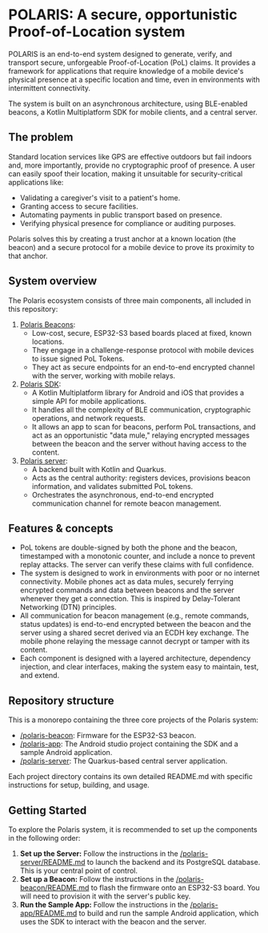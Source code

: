 # POLARIS: A secure, opportunistic Proof-of-Location system
POLARIS is an end-to-end system designed to generate, verify, and transport  secure, unforgeable Proof-of-Location (PoL) claims. It provides a framework for applications that require knowledge of a  mobile device's physical presence at a specific location and time, even  in environments with intermittent connectivity.

The system is built on an asynchronous architecture,  using BLE-enabled beacons, a Kotlin Multiplatform SDK for mobile  clients, and a central server.

## The problem

Standard location services like GPS are effective outdoors but fail indoors and, more importantly, provide no cryptographic proof of presence. A user  can easily spoof their location, making it unsuitable for  security-critical applications like:

- Validating a caregiver's visit to a patient's home.
- Granting access to secure facilities.
- Automating payments in public transport based on presence.
- Verifying physical presence for compliance or auditing purposes.

Polaris solves this by creating a trust anchor at a known location (the beacon) and a secure protocol for a mobile device to prove its proximity to that anchor.

## System overview

The Polaris ecosystem consists of three main components, all included in this repository:

1. [Polaris Beacons](polaris-beacon):
   - Low-cost, secure, ESP32-S3 based boards placed at fixed, known locations.
   - They engage in a challenge-response protocol with mobile devices to issue signed PoL Tokens.
   - They act as secure endpoints for an end-to-end encrypted channel with the server, working with mobile relays.
2. [Polaris SDK](polaris-app/polaris-sdk):
   - A Kotlin Multiplatform library for Android and iOS that provides a simple API for mobile applications.
   - It handles all the complexity of BLE communication, cryptographic operations, and network requests.
   - It allows an app to scan for beacons, perform PoL transactions, and act as an opportunistic "data mule," relaying encrypted messages between the  beacon and the server without having access to the content.
3. [Polaris server](polaris-server):
   - A backend built with Kotlin and Quarkus.
   - Acts as the central authority: registers devices, provisions beacon information, and validates submitted PoL tokens.
   - Orchestrates the asynchronous, end-to-end encrypted communication channel for remote beacon management.

## Features & concepts

- PoL tokens are double-signed by both the phone and the beacon,  timestamped with a monotonic counter, and include a nonce to prevent  replay attacks. The server can verify these claims with full confidence.
-  The system is designed to work in environments with poor or no internet connectivity. Mobile phones act as data mules, securely ferrying  encrypted commands and data between beacons and the server whenever they get a connection. This is inspired by Delay-Tolerant Networking (DTN)  principles.
-  All communication for beacon management (e.g., remote commands, status  updates) is end-to-end encrypted between the beacon and the server using a shared secret derived via an ECDH key exchange. The mobile phone relaying the message cannot decrypt or  tamper with its content.
- Each component is designed with a layered architecture, dependency  injection, and clear interfaces, making the system easy to maintain,  test, and extend.

## Repository structure

This is a monorepo containing the three core projects of the Polaris system:

- [/polaris-beacon](polaris-beacon/README.md): Firmware for the ESP32-S3 beacon.
- [/polaris-app](polaris-app/README.md): The Android studio project containing the SDK and a sample Android application.
- [/polaris-server](polaris-server/README.md): The Quarkus-based central server application.

Each project directory contains its own detailed README.md with specific instructions for setup, building, and usage.

## Getting Started

To explore the Polaris system, it is recommended to set up the components in the following order:

1. **Set up the Server:** Follow the instructions in the [/polaris-server/README.md](polaris-server/README.md) to launch the backend and its PostgreSQL database. This is your central point of control.
2. **Set up a Beacon:** Follow the instructions in the [/polaris-beacon/README.md](polaris-beacon/README.md) to flash the firmware onto an ESP32-S3 board. You will need to provision it with the server's public key.
3. **Run the Sample App:** Follow the instructions in the [/polaris-app/README.md](polaris-app/README.md) to build and run the sample Android application, which uses the SDK to interact with the beacon and the server.
